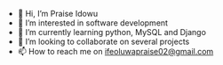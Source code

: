 - 👋 Hi, I’m Praise Idowu
- 👀 I’m interested in software development
- 🌱 I’m currently learning python, MySQL and Django
- 💞️ I’m looking to collaborate on several projects
- 📫 How to reach me on ifeoluwapraise02@gmail.com

<!---
praise002/praise002 is a ✨ special ✨ repository because its `README.md` (this file) appears on your GitHub profile.
You can click the Preview link to take a look at your changes.
--->
